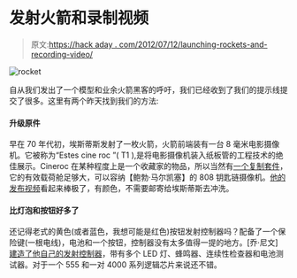 # 发射火箭和录制视频

> 原文:[https://hack aday . com/2012/07/12/launching-rockets-and-recording-video/](https://hackaday.com/2012/07/12/launching-rockets-and-recording-video/)

![](../Images/321ccd716ba500512be793285eadeb5e.png "rocket")

自从我们发出了一个模型和业余火箭黑客的呼吁，我们已经收到了我们的提示线提交了很多。这里有两个昨天找到我们的方法:

#### 升级原件

早在 70 年代初，埃斯蒂斯发射了一枚火箭，火箭前端装有一台 8 毫米电影摄像机。它被称为“Estes cine roc ”( T1 ),是将电影摄像机装入纸板管的工程技术的绝佳展示。Cineroc 在某种程度上是一个收藏家的物品，所以当然有[一个复制套件](http://www.semroc.com/Store/scripts/RocketKits.asp?SKU=KA-29)，它的有效载荷舱足够大，可以容纳【鲍勃·马尔凯塞】的 808 钥匙链摄像机。[他的发布视频](http://www.youtube.com/watch?v=8Q4ZOLV7Ua0&feature=plcp)看起来棒极了，有颜色，不需要邮寄给埃斯蒂斯去冲洗。

#### 比灯泡和按钮好多了

还记得老式的黄色(或者蓝色，我想可能是红色)按钮发射控制器吗？配备了一个保险键(一根电线)，电池和一个按钮，控制器没有太多值得一提的地方。[乔·尼文] [建造了他自己的发射控制器](http://nivenhome.dyndns-server.com/wordpress/?page_id=48)，带有多个 LED 灯、蜂鸣器、连续性检查器和电池测试器。对于一个 555 和一对 4000 系列逻辑芯片来说还不错。